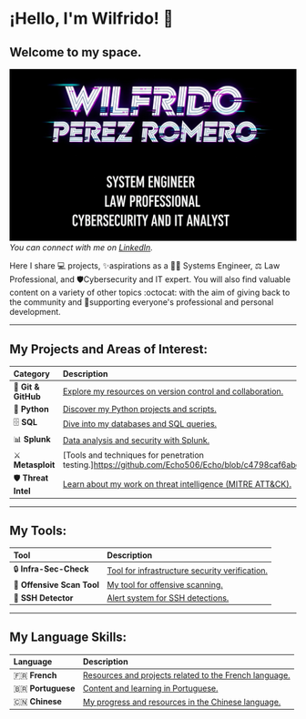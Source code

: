 
# ¡Hello, I'm Wilfrido! 👋

## Welcome to my space.

![Wilfrido Perez Romero - Cybersecurity and IT Analyst](Cyberpunkfont.png)
_You can connect with me on [LinkedIn](https://www.linkedin.com/in/wilfridocostarica)._

Here I share 💻 projects, ✨aspirations as a 👨‍💻 Systems Engineer, ⚖️ Law Professional, and 🛡️Cybersecurity and IT expert. You will also find valuable content on a variety of other topics :octocat: with the aim of giving back to the community and 🤝supporting everyone's professional and personal development.

---

## **My Projects and Areas of Interest:**

| Category           | Description                                                                                               |
| :------------------ | :-------------------------------------------------------------------------------------------------------- |
| 🚀 **Git & GitHub** | [Explore my resources on version control and collaboration.](https://github.com/Echo506/Echo/blob/99369e5e146e726c46f271888d7600ef2810af24/Git%7CGithub.md) |
| 🐍 **Python** | [Discover my Python projects and scripts.](https://github.com/Echo506/Echo/blob/75907a1e2a0da9c34692243372906509d9b2b30b/Python.md) |
| 🗄️ **SQL** | [Dive into my databases and SQL queries.](https://github.com/Echo506/Echo/blob/e85a55684e2b09d62a648306338ea4f40562fe34/SQL.md) |
| 📊 **Splunk** | [Data analysis and security with Splunk.](https://github.com/Echo506/Echo/blob/725a097b370766d0d1117f2a7348d8f59784d546/Splunk.md)         |
| ⚔️ **Metasploit** | [Tools and techniques for penetration testing.]https://github.com/Echo506/Echo/blob/c4798caf6abe33f08e8f20519dbdd81adf39f8ed/Metasploit.md) |
| 🛡️ **Threat Intel** | [Learn about my work on threat intelligence (MITRE ATT&CK).](https://github.com/Echo506/Threat-Intelligence/blob/main/MITRE%20ATT%26CK.md) |

---

## **My Tools:**

| Tool                     | Description                                                                                               |
| :----------------------- | :-------------------------------------------------------------------------------------------------------- |
| 🔒 **Infra-Sec-Check** | [Tool for infrastructure security verification.](https://github.com/Echo506/infra-sec-check) |
| 🔎 **Offensive Scan Tool** | [My tool for offensive scanning.](https://github.com/Echo506/offensive-scan-tool)                             |
| 🚨 **SSH Detector** | [Alert system for SSH detections.](https://github.com/Echo506/ssh-detector)                               |

---

## **My Language Skills:**

| Language        | Description                                                                                               |
| :-------------- | :-------------------------------------------------------------------------------------------------------- |
| 🇫🇷 **French** | [Resources and projects related to the French language.](https://github.com/Echo506/French/blob/master/Git-French.md) |
| 🇧🇷 **Portuguese** | [Content and learning in Portuguese.](https://github.com/Echo506/Portuguese/blob/main/GIT-Portuguese.md) |
| 🇨🇳 **Chinese** | [My progress and resources in the Chinese language.](https://github.com/Echo506/Chinese/blob/master/GIT-Chinese.md) |
```
